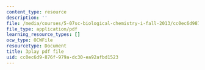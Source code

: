 ```yaml
---
content_type: resource
description: ''
file: /media/courses/5-07sc-biological-chemistry-i-fall-2013/cc0ec6d9876f979adc30ea92afbd1523_VykaDbJIb8A.pdf
file_type: application/pdf
learning_resource_types: []
ocw_type: OCWFile
resourcetype: Document
title: 3play pdf file
uid: cc0ec6d9-876f-979a-dc30-ea92afbd1523
---
```

